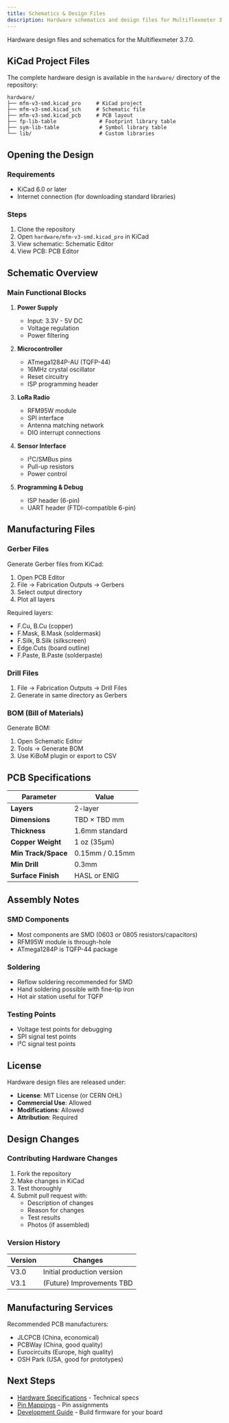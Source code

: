 ```yaml
---
title: Schematics & Design Files
description: Hardware schematics and design files for Multiflexmeter 3.7.0
---
```


Hardware design files and schematics for the Multiflexmeter 3.7.0.

## KiCad Project Files

The complete hardware design is available in the `hardware/` directory of the repository:

```
hardware/
├── mfm-v3-smd.kicad_pro     # KiCad project
├── mfm-v3-smd.kicad_sch     # Schematic file
├── mfm-v3-smd.kicad_pcb     # PCB layout
├── fp-lib-table              # Footprint library table
├── sym-lib-table             # Symbol library table
└── lib/                      # Custom libraries
```

## Opening the Design

### Requirements
- KiCad 6.0 or later
- Internet connection (for downloading standard libraries)

### Steps
1. Clone the repository
2. Open `hardware/mfm-v3-smd.kicad_pro` in KiCad
3. View schematic: Schematic Editor
4. View PCB: PCB Editor

## Schematic Overview

### Main Functional Blocks

1. **Power Supply**
   - Input: 3.3V - 5V DC
   - Voltage regulation
   - Power filtering

2. **Microcontroller**
   - ATmega1284P-AU (TQFP-44)
   - 16MHz crystal oscillator
   - Reset circuitry
   - ISP programming header

3. **LoRa Radio**
   - RFM95W module
   - SPI interface
   - Antenna matching network
   - DIO interrupt connections

4. **Sensor Interface**
   - I²C/SMBus pins
   - Pull-up resistors
   - Power control

5. **Programming & Debug**
   - ISP header (6-pin)
   - UART header (FTDI-compatible 6-pin)

## Manufacturing Files

### Gerber Files

Generate Gerber files from KiCad:
1. Open PCB Editor
2. File → Fabrication Outputs → Gerbers
3. Select output directory
4. Plot all layers

Required layers:
- F.Cu, B.Cu (copper)
- F.Mask, B.Mask (soldermask)
- F.Silk, B.Silk (silkscreen)
- Edge.Cuts (board outline)
- F.Paste, B.Paste (solderpaste)

### Drill Files

1. File → Fabrication Outputs → Drill Files
2. Generate in same directory as Gerbers

### BOM (Bill of Materials)

Generate BOM:
1. Open Schematic Editor
2. Tools → Generate BOM
3. Use KiBoM plugin or export to CSV

## PCB Specifications

| Parameter | Value |
|-----------|-------|
| **Layers** | 2-layer |
| **Dimensions** | TBD × TBD mm |
| **Thickness** | 1.6mm standard |
| **Copper Weight** | 1 oz (35µm) |
| **Min Track/Space** | 0.15mm / 0.15mm |
| **Min Drill** | 0.3mm |
| **Surface Finish** | HASL or ENIG |

## Assembly Notes

### SMD Components
- Most components are SMD (0603 or 0805 resistors/capacitors)
- RFM95W module is through-hole
- ATmega1284P is TQFP-44 package

### Soldering
- Reflow soldering recommended for SMD
- Hand soldering possible with fine-tip iron
- Hot air station useful for TQFP

### Testing Points
- Voltage test points for debugging
- SPI signal test points
- I²C signal test points

## License

Hardware design files are released under:
- **License**: MIT License (or CERN OHL)
- **Commercial Use**: Allowed
- **Modifications**: Allowed
- **Attribution**: Required

## Design Changes

### Contributing Hardware Changes

1. Fork the repository
2. Make changes in KiCad
3. Test thoroughly
4. Submit pull request with:
   - Description of changes
   - Reason for changes
   - Test results
   - Photos (if assembled)

### Version History

| Version | Changes |
|---------|---------|
| V3.0 | Initial production version |
| V3.1 | (Future) Improvements TBD |

## Manufacturing Services

Recommended PCB manufacturers:
- JLCPCB (China, economical)
- PCBWay (China, good quality)
- Eurocircuits (Europe, high quality)
- OSH Park (USA, good for prototypes)

## Next Steps

- [Hardware Specifications](/hardware/specifications/) - Technical specs
- [Pin Mappings](/hardware/pinout/) - Pin assignments
- [Development Guide](/development/development-guide/) - Build firmware for your board
